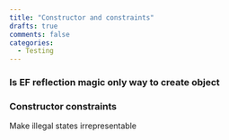 ```yaml
---
title: "Constructor and constraints"
drafts: true
comments: false
categories:
  - Testing
---
```


### Is EF reflection magic only way to create object

### Constructor constraints

Make illegal states irrepresentable
